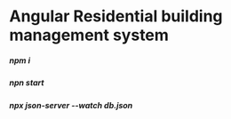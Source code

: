 # Angular Residential building management system
<h5>npm i<h5/> 
 <h5>npn start <h5/> 
 <h5>npx json-server --watch db.json<h5/> 


